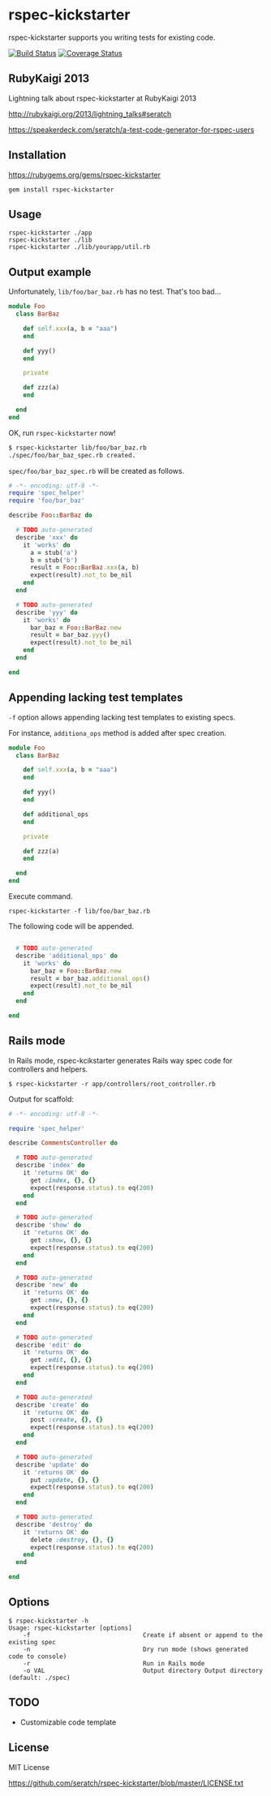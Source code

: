 # rspec-kickstarter

rspec-kickstarter supports you writing tests for existing code.

[![Build Status](https://travis-ci.org/seratch/rspec-kickstarter.png)](https://travis-ci.org/seratch/rspec-kickstarter)
[![Coverage Status](https://coveralls.io/repos/seratch/rspec-kickstarter/badge.png)](https://coveralls.io/r/seratch/rspec-kickstarter)

## RubyKaigi 2013

Lightning talk about rspec-kickstarter at RubyKaigi 2013

http://rubykaigi.org/2013/lightning_talks#seratch

https://speakerdeck.com/seratch/a-test-code-generator-for-rspec-users


## Installation

https://rubygems.org/gems/rspec-kickstarter

    gem install rspec-kickstarter

## Usage

    rspec-kickstarter ./app
    rspec-kickstarter ./lib
    rspec-kickstarter ./lib/yourapp/util.rb

## Output example

Unfortunately, `lib/foo/bar_baz.rb` has no test. That's too bad...

```ruby
module Foo
  class BarBaz

    def self.xxx(a, b = "aaa")
    end

    def yyy()
    end

    private

    def zzz(a)
    end

  end
end
```

OK, run `rspec-kickstarter` now!

```sh
$ rspec-kickstarter lib/foo/bar_baz.rb
./spec/foo/bar_baz_spec.rb created.
```

`spec/foo/bar_baz_spec.rb` will be created as follows.

```ruby
# -*- encoding: utf-8 -*-
require 'spec_helper'
require 'foo/bar_baz'

describe Foo::BarBaz do

  # TODO auto-generated
  describe 'xxx' do
    it 'works' do
      a = stub('a')
      b = stub('b')
      result = Foo::BarBaz.xxx(a, b)
      expect(result).not_to be_nil
    end
  end

  # TODO auto-generated
  describe 'yyy' do
    it 'works' do
      bar_baz = Foo::BarBaz.new
      result = bar_baz.yyy()
      expect(result).not_to be_nil
    end
  end

end
```

## Appending lacking test templates

`-f` option allows appending lacking test templates to existing specs.

For instance, `additiona_ops` method is added after spec creation.

```ruby
module Foo
  class BarBaz

    def self.xxx(a, b = "aaa")
    end

    def yyy()
    end

    def additional_ops
    end

    private

    def zzz(a)
    end

  end
end
```

Execute command.

`rspec-kickstarter -f lib/foo/bar_baz.rb`

The following code will be appended.

```ruby

  # TODO auto-generated
  describe 'additional_ops' do
    it 'works' do
      bar_baz = Foo::BarBaz.new
      result = bar_baz.additional_ops()
      expect(result).not_to be_nil
    end
  end

end
```

## Rails mode

In Rails mode, rspec-kcikstarter generates Rails way spec code for controllers and helpers.

```
$ rspec-kickstarter -r app/controllers/root_controller.rb
```

Output for scaffold:

```ruby
# -*- encoding: utf-8 -*-

require 'spec_helper'

describe CommentsController do

  # TODO auto-generated
  describe 'index' do
    it 'returns OK' do
      get :index, {}, {}
      expect(response.status).to eq(200)
    end
  end

  # TODO auto-generated
  describe 'show' do
    it 'returns OK' do
      get :show, {}, {}
      expect(response.status).to eq(200)
    end
  end

  # TODO auto-generated
  describe 'new' do
    it 'returns OK' do
      get :new, {}, {}
      expect(response.status).to eq(200)
    end
  end

  # TODO auto-generated
  describe 'edit' do
    it 'returns OK' do
      get :edit, {}, {}
      expect(response.status).to eq(200)
    end
  end

  # TODO auto-generated
  describe 'create' do
    it 'returns OK' do
      post :create, {}, {}
      expect(response.status).to eq(200)
    end
  end

  # TODO auto-generated
  describe 'update' do
    it 'returns OK' do
      put :update, {}, {}
      expect(response.status).to eq(200)
    end
  end

  # TODO auto-generated
  describe 'destroy' do
    it 'returns OK' do
      delete :destroy, {}, {}
      expect(response.status).to eq(200)
    end
  end

end
```


## Options

```
$ rspec-kickstarter -h
Usage: rspec-kickstarter [options]
    -f                               Create if absent or append to the existing spec
    -n                               Dry run mode (shows generated code to console)
    -r                               Run in Rails mode
    -o VAL                           Output directory Output directory (default: ./spec)
```

## TODO

- Customizable code template

## License

MIT License

https://github.com/seratch/rspec-kickstarter/blob/master/LICENSE.txt

